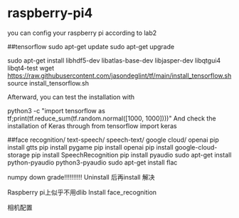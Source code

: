 # raspberry-pi4

you can config your raspberry pi according to lab2

##tensorflow
sudo apt-get update
sudo apt-get upgrade

sudo apt-get install libhdf5-dev libatlas-base-dev libjasper-dev libqtgui4 libqt4-test
wget https://raw.githubusercontent.com/jasondeglint/tf/main/install_tensorflow.sh
source install_tensorflow.sh

Afterward, you can test the installation with

python3 -c "import tensorflow as tf;print(tf.reduce_sum(tf.random.normal([1000, 1000])))" 
And check the installation of Keras through
from tensorflow import keras

##face recognition/ text-speech/ speech-text/ google cloud/ openai
pip install gtts
pip install pygame
pip install openai
pip install google-cloud-storage
pip install SpeechRecognition
pip install pyaudio
sudo apt-get install python-pyaudio python3-pyaudio
sudo apt-get install flac

numpy down grade!!!!!!!!!!
Uninstall 后再install 解决

Raspberry pi上似乎不用dlib 
Install face_recognition

相机配置
